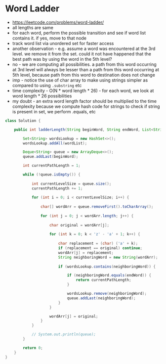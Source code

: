 # Word Ladder

- https://leetcode.com/problems/word-ladder/
- all lengths are same
- for each word, perform the possible transition and see if word list contains it. if yes, move to that node
- track word list via unordered set for faster access
- another observation - e.g. assume a word was encountered at the 3rd level. we remove it from the set. could it not have happened that the best path was by using the word in the 5th level?
- no - we are computing all possibilities. a path from this word occurring at 3rd level will always be lesser than a path from this word occurring at 5th level, because path from this word to destination does not change
- imp - notice the use of char array to make using strings simpler as compared to using `.substring` etc
- time complexity - O(N * word length * 26) - for each word, we look at word length * 26 possibilities
- my doubt - an extra word length factor should be multiplied to the time complexity because we compute hash code for strings to check if string is present in set, we perform .equals, etc

```java
class Solution {

    public int ladderLength(String beginWord, String endWord, List<String> wordList) {

        Set<String> wordsLookup = new HashSet<>();
        wordsLookup.addAll(wordList);

        Deque<String> queue = new ArrayDeque<>();
        queue.addLast(beginWord);

        int currentPathLength = 1;

        while (!queue.isEmpty()) {
            
            int currentLevelSize = queue.size();
            currentPathLength += 1;
            
            for (int i = 0; i < currentLevelSize; i++) {
                
                char[] wordArr = queue.removeFirst().toCharArray();
                
                for (int j = 0; j < wordArr.length; j++) {
                    
                    char original = wordArr[j];
                    
                    for (int k = 0; k < 'z' - 'a' + 1; k++) {
                        
                        char replacement = (char) ('a' + k);
                        if (replacement == original) continue;
                        wordArr[j] = replacement;
                        String neighboringWord = new String(wordArr);
                        
                        if (wordsLookup.contains(neighboringWord)) {

                            if (neighboringWord.equals(endWord)) {
                                return currentPathLength;
                            }

                            wordsLookup.remove(neighboringWord);
                            queue.addLast(neighboringWord);
                        }
                    }

                    wordArr[j] = original;
                }
            }

            // System.out.println(queue);
        }

        return 0;
    }
}
```
